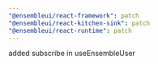 ```yaml
---
"@ensembleui/react-framework": patch
"@ensembleui/react-kitchen-sink": patch
"@ensembleui/react-runtime": patch
---
```


added subscribe in useEnsembleUser
